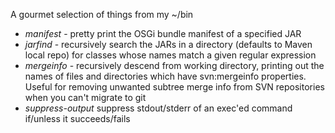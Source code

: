 A gourmet selection of things from my ~/bin

- *manifest* - pretty print the OSGi bundle manifest of a specified JAR
- *jarfind* - recursively search the JARs in a directory (defaults to Maven local repo) for classes whose names match a given regular expression
- *mergeinfo* - recursively descend from working directory, printing out the names of files and directories which have svn:mergeinfo properties. Useful for removing unwanted subtree merge info from SVN repositories when you can't migrate to git 
- *suppress-output* suppress stdout/stderr of an exec'ed command if/unless it succeeds/fails
